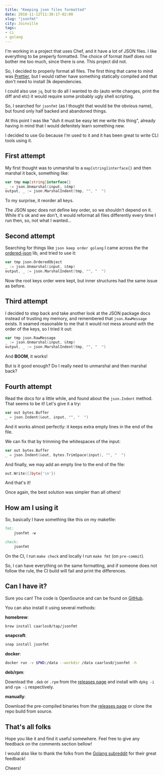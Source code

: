 ```yaml
---
title: "Keeping json files formatted"
date: 2018-11-12T11:30:17-02:00
slug: "jsonfmt"
city: Joinville
tags:
- ci
- golang
---
```


I'm working in a project that uses Chef, and it have a lot of JSON files.
I like everything to be preperly formatted. The choice of format itself
does not bother me too much, since there is one.
This project did not.

<!--more-->

So, I decided to properly format all files. The first thing that came to mind
was [Prettier][prettier], but I would rather have something statically
compiled and that don't need to install 3k dependencies.

I could also use `jq`, but to do all I wanted to do (auto write changes,
print the diff and etc) it would require some probably ugly shell scripting.

So, I searched for `jsonfmt` (as I thought that would be the obvious name),
but found only half backed and abandoned things.

At this point I was like "duh it must be easy let me write this thing",
already having in mind that I would defenitely learn something new.

I decided to use Go because I'm used to it and it has been great to write
CLI tools using it.

## First attempt

My first thought was to unmarshal to a `map[string]interface{}` and then
marshal it back, something like:

```go
var tmp map[string]interface{}
_ := json.Unmarshal(input, &tmp)
output, _ := json.MarshalIndent(tmp, "", "  ")
```

To my surprise, it reorder all keys.

The JSON spec does not define key order, so we shouldn't depend on it. While
it's ok and we don't, it would reformat all files differently every time I run
then, so, not what I wanted...

## Second attempt

Searching for things like `json keep order golang` I came across the
the [ordered-json](https://github.com/virtuald/go-ordered-json) lib,
and tried to use it:

```go
var tmp json.OrderedObject
_ := json.Unmarshal(input, &tmp)
output, _ := json.MarshalIndent(tmp, "", "  ")
```

Now the root keys order were kept, but inner structures had the same issue
as before.

## Third attempt

I decided to step back and take another look at the JSON package docs instead
of trusting my memory, and remembered that `json.RawMessage` exists. It seamed
reasonable to me that it would not mess around with the order of the keys,
so I tried it out:

```go
var tmp json.RawMessage
_ := json.Unmarshal(input, &tmp)
output, _ := json.MarshalIndent(tmp, "", "  ")
```

And **BOOM**, it works!

But is it good enough? Do I really need to unmarshal and then marshal back?

## Fourth attempt

Read the docs for a little while, and found about the `json.Indent` method.
That seems to be it! Let's give it a try:

```go
var out bytes.Buffer
_ = json.Indent(&out, input, "", "  ")
```

And it works almost perfectly: it keeps extra empty lines in the end of the
file.

We can fix that by trimming the whitespaces of the input:

```go
var out bytes.Buffer
_ = json.Indent(&out, bytes.TrimSpace(input), "", "  ")
```

And finally, we may add an empty line to the end of the file:

```go
out.Write([]byte{'\n'})
```

And that's it!

Once again, the best solution was simpler than all others!

## How am I using it

So, basically I have something like this on my makefile:

```makefile
fmt:
	jsonfmt -w

check:
	jsonfmt
```

On the CI, I run `make check` and locally I run `make fmt` (on `pre-commit`).

So, I can have everything on the same formatting, and if someone does not
follow the rule, the CI build will fail and print the differences.

## Can I have it?

Sure you can! The code is OpenSource and can be found on [GitHub][gh].

You can also install it using several methods:

**homebrew**:

```sh
brew install caarlos0/tap/jsonfmt
```

**snapcraft**:

```sh
snap install jsonfmt
```

**docker**:

```sh
docker run -v $PWD:/data --workdir /data caarlos0/jsonfmt -h
```

**deb/rpm**:

Download the `.deb` or `.rpm` from the [releases page][releases] and
install with `dpkg -i` and `rpm -i` respectively.

**manually**:

Download the pre-compiled binaries from the [releases page][releases] or
clone the repo build from source.

## That's all folks

Hope you like it and find it useful somewhere. Feel free to give any feedback
on the comments section bellow!

I would also like to thank the folks from the [Golang subreddit][sub] for their
great feedback!

Cheers!

[gh]: https://github.com/caarlos0/jsonfmt
[releases]: https://github.com/caarlos0/jsonfmt/releases
[prettier]: https://prettier.io/
[sub]: https://www.reddit.com/r/golang

